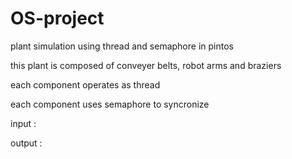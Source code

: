 # OS-project
plant simulation using thread and semaphore in pintos

this plant is composed of conveyer belts, robot arms and braziers

each component operates as thread

each component uses semaphore to syncronize

input :

output : 
